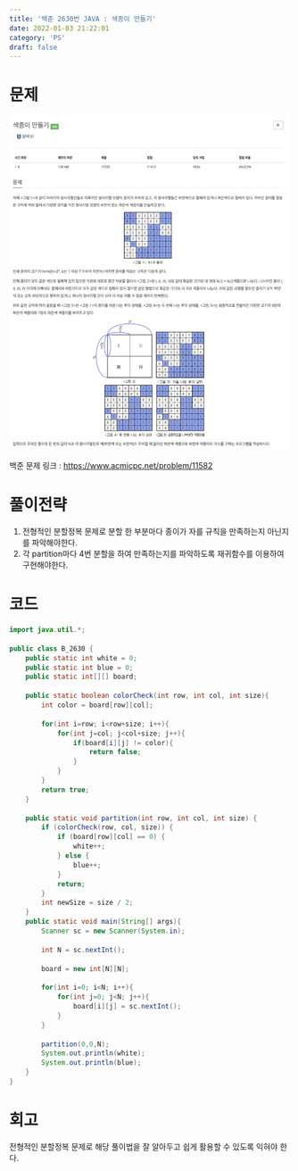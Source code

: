 ```yaml
---
title: '백준 2630번 JAVA : 색종이 만들기'
date: 2022-01-03 21:22:01
category: 'PS'
draft: false
---
```


# 문제

<p align="center"><img src="1.png" height="600px" width="600px"></p>

백준 문제 링크 : https://www.acmicpc.net/problem/11582

# 풀이전략

1. 전형적인 분할정복 문제로 분할 한 부분마다 종이가 자를 규칙을 만족하는지 아닌지를 파악해야한다.
2. 각 partition마다 4번 분할을 하여 만족하는지를 파악하도록 재귀함수를 이용하여 구현해야한다.

# 코드

```java
import java.util.*;

public class B_2630 {
    public static int white = 0;
    public static int blue = 0;
    public static int[][] board;

    public static boolean colorCheck(int row, int col, int size){
        int color = board[row][col];

        for(int i=row; i<row+size; i++){
            for(int j=col; j<col+size; j++){
                if(board[i][j] != color){
                    return false;
                }
            }
        }
        return true;
    }

    public static void partition(int row, int col, int size) {
        if (colorCheck(row, col, size)) {
            if (board[row][col] == 0) {
                white++;
            } else {
                blue++;
            }
            return;
        }
        int newSize = size / 2;
    }
    public static void main(String[] args){
        Scanner sc = new Scanner(System.in);

        int N = sc.nextInt();

        board = new int[N][N];

        for(int i=0; i<N; i++){
            for(int j=0; j<N; j++){
                board[i][j] = sc.nextInt();
            }
        }

        partition(0,0,N);
        System.out.println(white);
        System.out.println(blue);
    }
}

```

# 회고

전형적인 분할정복 문제로 해당 풀이법을 잘 알아두고 쉽게 활용할 수 있도록 익혀야 한다.
